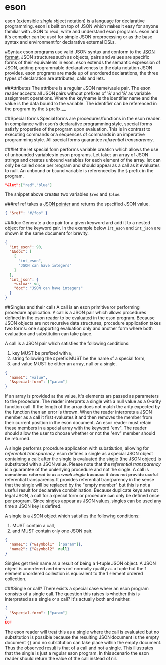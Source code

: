 eson
===

eson (extensible *single* object notation) is a language for declarative programming. eson is built on top of JSON which makes it easy for anyone familiar with JSON to read, write and understand eson programs. eson and it's compiler can be used for simple JSON preprocessing or as the base syntax and environment for declarative external DSLs. 

#Syntax
eson programs use valid JSON syntax and conform to the [JSON format](http://json.org/), JSON structures such as objects, pairs and values are specific forms of their equivalents in eson. eson extends the semantic expression of JSON, adding programmable declarativeness to the data notation JSON provides. eson programs are made up of unordered declarations, the three types of declaration are attributes, calls and lets.

##Attributes
The attribute is a regular JSON name/vaule pair. The eson reader accepts all JSON pairs without prefixes of '&' and '&' as variable assignment operations. Where the key/name is the identifier name and the value is the data bound to the variable. The identifier can be referenced in the program by the `$` prefix.__

##Special forms
Special forms are procedures/functions in the eson reader. In compliance with eson's declarative programming style, special forms satisfy properties of the program upon evaluation. This is in contrast to executing commands or a sequences of commands in an imperative programming style. All special forms guarantee *referential transparency*.

###let
the let special form performs variable creation which allows the use of unbounded variables in eson programs. Let takes an array of JSON strings and creates unbound variables for each element of the array. let can only be called once per program and should appear as a call as it evaluates to null. An unbound or bound variable is referenced by the `$` prefix in the program.

```JSON
"&let":["red","blue"]
```

The snippet above creates two variables `$red` and `$blue`.

###ref
ref takes a [JSON pointer](https://tools.ietf.org/html/rfc6901) and returns the specified JSON value.

```JSON
{ "&ref": "#/foo" }
```

###doc
Generate a doc pair for a given keyword and add it to a nested object for the keyword pair. In the example below `int_eson` and `int_json` are shown in the same document for brevity.

```JSON
{
  "int_eson": 90,
  "&&doc": [
    [
      "int_eson",
      "JSON can have integers"
    ]
  ],
  "int_json": {
    "value": 90,
    "doc": "JSON can have integers"
  }
}
```

##Singles and their calls
A call is an eson primitive for performing procedure application. A call is a JSON pair which allows procedures defined in the eson reader to be evaluated in the eson program. Because JSON objects are not recursive data structures, procedure application takes two forms: one supporting evaluation only and another form where both evaluation and substitution can take place. 

A call is a JSON pair which satisfies the following conditions:

1. key MUST be prefixed with `&`,
1. string following the `&` prefix MUST be the name of a special form,
1. and value MUST be either an array, null or a single. 

```JSON
{ 
  "name1": "value",
  "&special-form": ["param"]
}
```

If an array is provided as the value, it's elements are passed as parameters to the procedure. The reader interprets a single with a null value as a 0-arity function call. If the length of the array does not match the arity expected by the function then an error is thrown. When the reader interprets a JSON member as a call it first evaluates it and then removes the member from their current position in the eson document. An eson reader must retain these members in a special array with the keyword "env". The reader should allow the user to choose whether or not the "env" member should be returned. 

A single performs procedure application with substitution, allowing for *referential transparency*. eson defines a single as a special JSON object containing a call; after the single is evaluated the single (the JSON object) is substituted with a JSON value. Please note that the *referential transparency* is a guarantee of the underlying procedure and not the single. A call is sometimes referred to as a *weak single* because it does not provide useful referential transparency. It provides referential transparency in the sense that the single will be replaced by the "empty member" but this is not a useful result for declarative combinination. Because duplicate keys are not legal JSON, a call for a special form or procedure can only be defined once per program. Since singles appear as JSON values, singles can be used any time a JSON key is defined.

A single is a JSON object which satisfies the following conditions:

1. MUST contain a call,
2. and MUST contain only one JSON pair.

```JSON
{
  "name1": {"&symbol1": ["param"]},
  "name2": {"&symbol2": null}
}
```

Singles get their name as a result of being a 1-tuple JSON object. A JSON object is unordered and does not normally qualify as a tuple but the 1 element unordered collection is equivalent to the 1 element ordered collection. 

###Single or call?
There exists a special case where an eson program consists of a single call. The question this raises is whether this is interpreted as a single or a call? It's actually both and neither.

```JSON
{
  "&special-form": ["param"]
}
EOF
```

The eson reader will treat this as a single where the call is evaluated but no substitution is possible because the resulting JSON document is the empty document `{}` and no substitution can take place within the empty document. Thus the observed result is that of a call and not a single. This illustrates that the single is just a regular eson program. In this scenario the eson reader should return the value of the call instead of nil.


